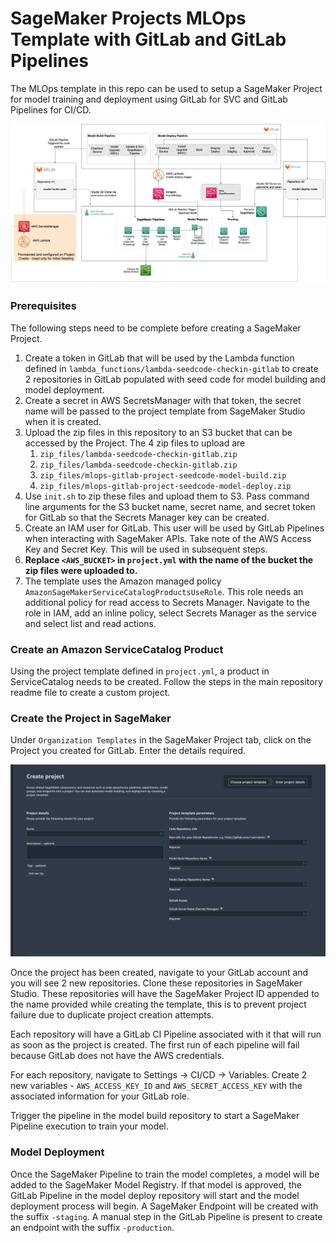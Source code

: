 # SageMaker Projects MLOps Template with GitLab and GitLab Pipelines

The MLOps template in this repo can be used to setup a SageMaker Project for model training and deployment using GitLab for SVC and GitLab Pipelines for CI/CD. 

![](img/SageMakerGitLabProject.png)

### Prerequisites
The following steps need to be complete before creating a SageMaker Project. 
1. Create a token in GitLab that will be used by the Lambda function defined in `lambda_functions/lambda-seedcode-checkin-gitlab` to create 2 repositories in GitLab populated with seed code for model building and model deployment. 
2. Create a secret in AWS SecretsManager with that token, the secret name will be passed to the project template from SageMaker Studio when it is created.  
3. Upload the zip files in this repository to an S3 bucket that can be accessed by the Project. The 4 zip files to upload are
    1. `zip_files/lambda-seedcode-checkin-gitlab.zip`
    2. `zip_files/lambda-seedcode-checkin-gitlab.zip`
    3. `zip_files/mlops-gitlab-project-seedcode-model-build.zip`
    4. `zip_files/mlops-gitlab-project-seedcode-model-deploy.zip`
4. Use `init.sh` to zip these files and upload them to S3. Pass command line arguments for the S3 bucket name, secret name, and secret token for GitLab so that the Secrets Manager key can be created. 
5. Create an IAM user for GitLab. This user will be used by GitLab Pipelines when interacting with SageMaker APIs. Take note of the AWS Access Key and Secret Key. This will be used in subsequent steps. 
6. **Replace `<AWS_BUCKET>` in `project.yml` with the name of the bucket the zip files were uploaded to.**
7. The template uses the Amazon managed policy `AmazonSageMakerServiceCatalogProductsUseRole`. This role needs an additional policy for read access to Secrets Manager. Navigate to the role in IAM, add an inline policy, select Secrets Manager as the service and select list and read actions. 

### Create an Amazon ServiceCatalog Product
Using the project template defined in `project.yml`, a product in ServiceCatalog needs to be created. Follow the steps in the main repository readme file to create a custom project. 

### Create the Project in SageMaker

Under `Organization Templates` in the SageMaker Project tab, click on the Project you created for GitLab. Enter the details required.

![](img/project-page.png)

Once the project has been created, navigate to your GitLab account and you will see 2 new repositories. Clone these repositories in SageMaker Studio. These repositories will have the SageMaker Project ID appended to the name provided while creating the template, this is to prevent project failure due to duplicate project creation attempts. 

Each repository will have a GitLab CI Pipeline associated with it that will run as soon as the project is created. The first run of each pipeline will fail because GitLab does not have the AWS credentials. 

For each repository, navigate to Settings -> CI/CD -> Variables.
Create 2 new variables - `AWS_ACCESS_KEY_ID` and `AWS_SECRET_ACCESS_KEY` with the associated information for your GitLab role.

Trigger the pipeline in the model build repository to start a SageMaker Pipeline execution to train your model. 

### Model Deployment

Once the SageMaker Pipeline to train the model completes, a model will be added to the SageMaker Model Registry. If that model is approved, the GitLab Pipeline in the model deploy repository will start and the model deployment process will begin. 
A SageMaker Endpoint will be created with the suffix `-staging`. A manual step in the GitLab Pipeline is present to create an endpoint with the suffix `-production`. 